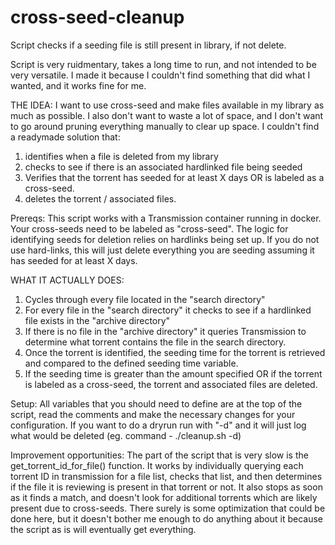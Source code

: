 # cross-seed-cleanup
Script checks if a seeding file is still present in library, if not delete.

Script is very ruidmentary, takes a long time to run, and not intended to be very versatile. I made it because I couldn't find something that did what I wanted, and it works fine for me.

THE IDEA:
I want to use cross-seed and make files available in my library as much as possible. I also don't want to waste a lot of space, and I don't want to go around pruning everything manually to clear up space. I couldn't find a readymade solution that:
1) identifies when a file is deleted from my library
2) checks to see if there is an associated hardlinked file being seeded
3) Verifies that the torrent has seeded for at least X days OR is labeled as a cross-seed.
4) deletes the torrent / associated files.

Prereqs:
This script works with a Transmission container running in docker. 
Your cross-seeds need to be labeled as "cross-seed".
The logic for identifying seeds for deletion relies on hardlinks being set up. If you do not use hard-links, this will just delete everything you are seeding assuming it has seeded for at least X days.

WHAT IT ACTUALLY DOES:
1) Cycles through every file located in the "search directory"
2) For every file in the "search directory" it checks to see if a hardlinked file exists in the "archive directory"
3) If there is no file in the "archive directory" it queries Transmission to determine what torrent contains the file in the search directory.
4) Once the torrent is identified, the seeding time for the torrent is retrieved and compared to the defined seeding time variable.
5) If the seeding time is greater than the amount specified OR if the torrent is labeled as a cross-seed, the torrent and associated files are deleted.

Setup:
All variables that you should need to define are at the top of the script, read the comments and make the necessary changes for your configuration. If you want to do a dryrun run with "-d" and it will just log what would be deleted (eg. command - ./cleanup.sh -d)

Improvement opportunities:
The part of the script that is very slow is the get_torrent_id_for_file() function. It works by individually querying each torrent ID in transmission for a file list, checks that list, and then determines if the file it is reviewing is present in that torrent or not. It also stops as soon as it finds a match, and doesn't look for additional torrents which are likely present due to cross-seeds. There surely is some optimization that could be done here, but it doesn't bother me enough to do anything about it because the script as is will eventually get everything.
